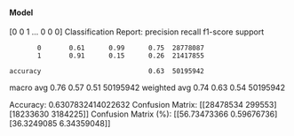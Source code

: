#### Model
[0 0 1 ... 0 0 0]
Classification Report:
              precision    recall  f1-score   support

           0       0.61      0.99      0.75  28778087
           1       0.91      0.15      0.26  21417855

    accuracy                           0.63  50195942
   macro avg       0.76      0.57      0.51  50195942
weighted avg       0.74      0.63      0.54  50195942

Accuracy: 0.6307832414022632
Confusion Matrix:
[[28478534   299553]
 [18233630  3184225]]
Confusion Matrix (%):
[[56.73473366  0.59676736]
 [36.3249085   6.34359048]]
